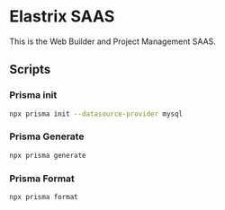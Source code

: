 # Elastrix SAAS

This is the Web Builder and Project Management SAAS.

## Scripts

### Prisma init

```bash
npx prisma init --datasource-provider mysql
```

### Prisma Generate

```bash
npx prisma generate
```

### Prisma Format

```bash
npx prisma format
```
